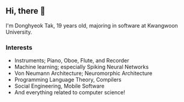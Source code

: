 ## Hi, there 👋
I'm Donghyeok Tak, 19 years old, majoring in software at Kwangwoon University.

### Interests
- Instruments; Piano, Oboe, Flute, and Recorder
- Machine learning; especially Spiking Neural Networks
- Von Neumann Architecture; Neuromorphic Architecture
- Programming Language Theory, Compilers
- Social Engineering, Mobile Software
- And everything related to computer science!
